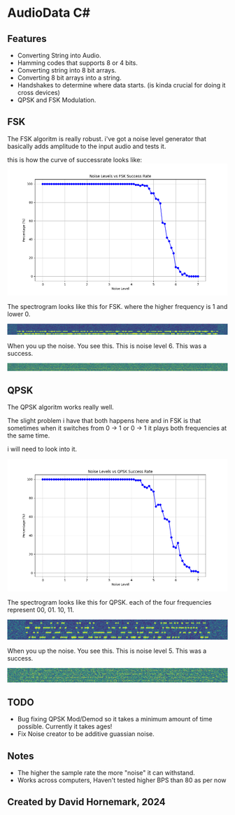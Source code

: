 # AudioData C#
## Features
* Converting String into Audio.
* Hamming codes that supports 8 or 4 bits.
* Converting string into 8 bit arrays.
* Converting 8 bit arrays into a string.
* Handshakes to determine where data starts. (is kinda crucial for doing it cross devices)
* QPSK and FSK Modulation.

## FSK
The FSK algoritm is really robust.
i've got a noise level generator that basically adds amplitude to the input audio and tests it.

this is how the curve of successrate looks like:
![FSK GRAPH](Pictures/FSK/FSK_Trendline.png)

The spectrogram looks like this for FSK. where the higher frequency is 1 and lower 0.

![FSK Spectrum](Pictures/FSK/Spectrogram.png)

When you up the noise. You see this. This is noise level 6. This was a success.

![FSK Spectrum Noise](Pictures/FSK/Spectrogram_NOISE.png)

## QPSK

The QPSK algoritm works really well.

The slight problem i have that both happens here and in FSK is that sometimes when it switches from 0 -> 1 or 0 -> 1 it plays both frequencies at the same time. 

i will need to look into it.

![QPSK GRAPH](Pictures/QPSK/QPSK_Trend.png)

The spectrogram looks like this for QPSK. each of the four frequencies represent 00, 01. 10, 11.

![QPSK Spectrum](Pictures/QPSK/Spectrogram.png)

When you up the noise. You see this. This is noise level 5. This was a success.

![QPSK Spectrum Noise](Pictures/QPSK/Spectrogram_NOISE.png)

## TODO
* Bug fixing QPSK Mod/Demod so it takes a minimum amount of time possible. Currently it takes ages!
* Fix Noise creator to be additive guassian noise.

## Notes
* The higher the sample rate the more "noise" it can withstand.
* Works across computers, Haven't tested higher BPS than 80 as per now

## Created by David Hornemark, 2024
